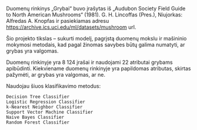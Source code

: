 Duomenų rinkinys „Grybai“ buvo įrašytas iš „Audubon Society Field Guide to North American Mushrooms“ (1981). G. H. Lincoffas (Pres.), Niujorkas: Alfredas A. Knopfas ir pasiekiamas adresu https://archive.ics.uci.edu/ml/datasets/mushroom url.

Šio projekto tikslas – sukurti modelį, pagrįstą duomenų mokslu ir mašininio mokymosi metodais, kad pagal žinomas savybes būtų galima numatyti, ar grybas yra valgomas.

Duomenų rinkinyje yra 8 124 įrašai ir naudojami 22 atributai grybams apibūdinti. Kiekviename duomenų rinkinyje yra papildomas atributas, skirtas pažymėti, ar grybas yra valgomas, ar ne.

 Naudojau šiuos klasifikavimo metodus:
 
    Decision Tree Classifier
    Logistic Regression Classifier
    k-Nearest Neighbor Classifier
    Support Vector Machine Classifier
    Naive Bayes Classifier
    Random Forest Classifier
